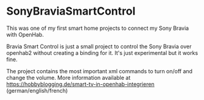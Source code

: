 # SonyBraviaSmartControl
This was one of my first smart home projects to connect my Sony Bravia with OpenHab.

Bravia Smart Control is just a small project to control the Sony Bravia over openhab2 without creating a binding for it.
It's just experimental but it works fine.

The project contains the most important xml commands to turn on/off and change the volume.
More information available at https://hobbyblogging.de/smart-tv-in-openhab-integrieren (german/english/french)

